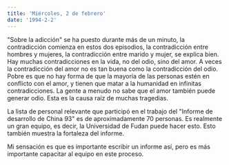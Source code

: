 ```yaml
---
title: 'Miércoles, 2 de febrero'
date: '1994-2-2'
---
```

"Sobre la adicción" se ha puesto durante más de un minuto, la contradicción comienza en estos dos episodios, la contradicción entre hombres y mujeres, la contradicción entre marido y mujer, se explica bien. Hay muchas contradicciones en la vida, no del odio, sino del amor. A veces la contradicción del amor no es tan buena como la contradicción del odio. Pobre es que no hay forma de que la mayoría de las personas estén en conflicto con el amor, y tienen que matar a la humanidad en infinitas contradicciones. La gente a menudo no sabe que el amor también puede generar odio. Esta es la causa raíz de muchas tragedias.

La lista de personal relevante que participó en el trabajo del "Informe de desarrollo de China 93" es de aproximadamente 70 personas. Es realmente un gran equipo, es decir, la Universidad de Fudan puede hacer esto. Esto también muestra la fortaleza del informe.

Mi sensación es que es importante escribir un informe así, pero es más importante capacitar al equipo en este proceso.
